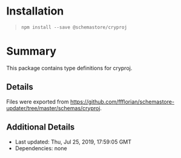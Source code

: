 # Installation
> `npm install --save @schemastore/cryproj`

# Summary
This package contains type definitions for cryproj.

## Details
Files were exported from https://github.com/ffflorian/schemastore-updater/tree/master/schemas/cryproj.

## Additional Details
* Last updated: Thu, Jul 25, 2019, 17:59:05 GMT
* Dependencies: none
